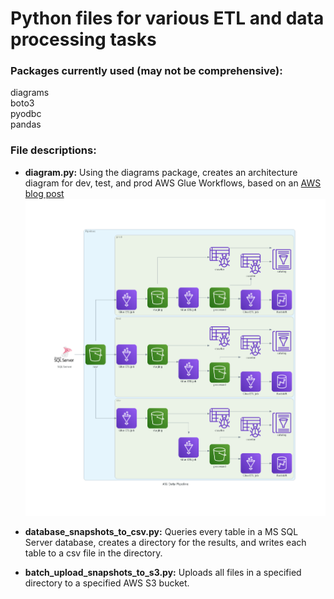 # Python files for various ETL and data processing tasks

### Packages currently used (may not be comprehensive):

diagrams  
boto3  
pyodbc  
pandas  

### File descriptions:

- **diagram.py:** Using the diagrams package, creates an architecture diagram for dev, test, and prod AWS Glue Workflows, based on an [AWS blog post](https://aws.amazon.com/blogs/architecture/field-notes-how-to-build-an-aws-glue-workflow-using-the-aws-cloud-development-kit/) 
![Architecture Diagram](https://raw.githubusercontent.com/aidutcher/AdventureWorks/develop/Python/aw_data_pipeline_diagram.png)

- **database_snapshots_to_csv.py:** Queries every table in a MS SQL Server database, creates a directory for the results,
and writes each table to a csv file in the directory.

- **batch_upload_snapshots_to_s3.py:** Uploads all files in a specified directory to a specified AWS S3 bucket.
